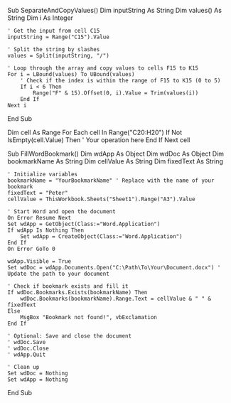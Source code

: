 Sub SeparateAndCopyValues()
    Dim inputString As String
    Dim values() As String
    Dim i As Integer
    
    ' Get the input from cell C15
    inputString = Range("C15").Value
    
    ' Split the string by slashes
    values = Split(inputString, "/")
    
    ' Loop through the array and copy values to cells F15 to K15
    For i = LBound(values) To UBound(values)
        ' Check if the index is within the range of F15 to K15 (0 to 5)
        If i < 6 Then
            Range("F" & 15).Offset(0, i).Value = Trim(values(i))
        End If
    Next i
End Sub







Dim cell As Range
For Each cell In Range("C20:H20")
    If Not IsEmpty(cell.Value) Then
        ' Your operation here
    End If
Next cell








Sub FillWordBookmark()
    Dim wdApp As Object
    Dim wdDoc As Object
    Dim bookmarkName As String
    Dim cellValue As String
    Dim fixedText As String
    
    ' Initialize variables
    bookmarkName = "YourBookmarkName" ' Replace with the name of your bookmark
    fixedText = "Peter"
    cellValue = ThisWorkbook.Sheets("Sheet1").Range("A3").Value
    
    ' Start Word and open the document
    On Error Resume Next
    Set wdApp = GetObject(Class:="Word.Application")
    If wdApp Is Nothing Then
        Set wdApp = CreateObject(Class:="Word.Application")
    End If
    On Error GoTo 0
    
    wdApp.Visible = True
    Set wdDoc = wdApp.Documents.Open("C:\Path\To\Your\Document.docx") ' Update the path to your document
    
    ' Check if bookmark exists and fill it
    If wdDoc.Bookmarks.Exists(bookmarkName) Then
        wdDoc.Bookmarks(bookmarkName).Range.Text = cellValue & " " & fixedText
    Else
        MsgBox "Bookmark not found!", vbExclamation
    End If

    ' Optional: Save and close the document
    ' wdDoc.Save
    ' wdDoc.Close
    ' wdApp.Quit

    ' Clean up
    Set wdDoc = Nothing
    Set wdApp = Nothing
End Sub

